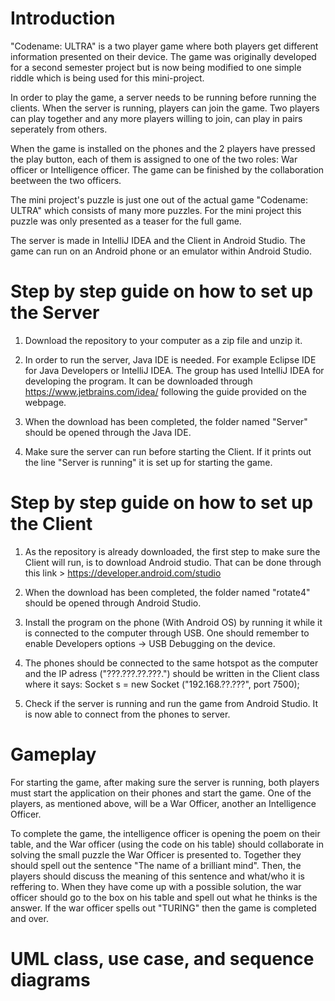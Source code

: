 # Introduction 
"Codename: ULTRA" is a two player game where both players get different information presented on their device. The game was originally developed for a second semester project but is now being modified to one simple riddle which is being used for this mini-project. 

In order to play the game, a server needs to be running before running the clients. When the server is running, players can join the game. Two players can play together and any more players willing to join, can play in pairs seperately from others. 

When the game is installed on the phones and the 2 players have pressed the play button, each of them is assigned to one of the two roles: War officer or Intelligence officer. The game can be finished by the collaboration beetween the two officers. 

The mini project's puzzle is just one out of the actual game "Codename: ULTRA" which consists of many more puzzles. For the mini project this puzzle was only presented as a teaser for the full game. 

The server is made in IntelliJ IDEA and the Client in Android Studio. The game can run on an Android phone or an emulator within Android Studio. 

# Step by step guide on how to set up the Server

1. Download the repository to your computer as a zip file and unzip it. 

2. In order to run the server, Java IDE is needed. For example Eclipse IDE for Java Developers or IntelliJ IDEA. The group has used IntelliJ IDEA for developing the program. It can be downloaded through https://www.jetbrains.com/idea/ following the guide provided on the webpage. 

3. When the download has been completed, the folder named "Server" should be opened through the Java IDE. 

4. Make sure the server can run before starting the Client. If it prints out the line "Server is running" it is set up for starting the game.  

# Step by step guide on how to set up the Client

1. As the repository is already downloaded, the first step to make sure the Client will run, is to download Android studio. That can be done through this link > https://developer.android.com/studio 

2. When the download has been completed, the folder named "rotate4" should be opened through Android Studio. 

3. Install the program on the phone (With Android OS) by running it while it is connected to the computer through USB. One should remember to enable Developers options -> USB Debugging on the device. 

4. The phones should be connected to the same hotspot as the computer and the IP adress ("???.???.??.???.") should be written in the Client class where it says: 
Socket s = new Socket ("192.168.??.???", port 7500);

5. Check if the server is running and run the game from Android Studio. It is now able to connect from the phones to server.  

# Gameplay

For starting the game, after making sure the server is running, both players must start the application on their phones and start the game. One of the players, as mentioned above, will be a War Officer, another an Intelligence Officer. 

To complete the game, the intelligence officer is opening the poem on their table, and the War officer (using the code on his table) should collaborate in solving the small puzzle the War Officer is presented to. Together they should spell out the sentence "The name of a brilliant mind". Then, the players should discuss the meaning of this sentence and what/who it is reffering to. When they have come up with a possible solution, the war officer should go to the box on his table and spell out what he thinks is the answer. If the war officer spells out "TURING" then the game is completed and over.


#  UML class, use case, and sequence diagrams

